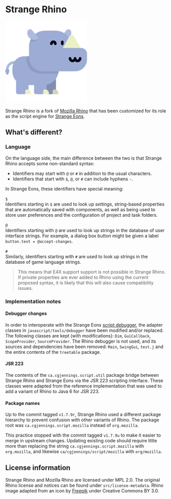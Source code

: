 # Strange Rhino

![](readme/images/rhino.png)

Strange Rhino is a fork of [Mozilla Rhino](https://developer.mozilla.org/en-US/docs/Mozilla/Projects/Rhino) that has been customized for its role as the script engine for [Strange Eons](https://cgjennings.github.io/se3docs/index.html).

## What's different?

### Language

On the language side, the main difference between the two is that Strange Rhino accepts some non-standard syntax:

- Identifiers may start with `@` or `#` in addition to the usual characters.
- Identifiers that start with `$`, `@`, or `#` can include hyphens `-`.

In Strange Eons, these identifiers have special meaning:

`$`  
Identifiers starting in `$` are used to look up *settings*, string-based properties that are automatically saved with components, as well as being used to store user preferences and the configuration of project and task folders.

`@`  
Identifiers starting with `@` are used to look up strings in the database of user interface strings. For example, a dialog box button might be given a label `button.text = @accept-changes`.

`#`  
Similarly, identifiers starting with `#` are used to look up strings in the database of game language strings.

> This means that E4X support support is not possible in Strange Rhino. If private properties are ever added to Rhino using the current proposed syntax, it is likely that this will also cause compatibility issues.

### Implementation notes

#### Debugger changes

In order to interoperate with the Strange Eons [script debugger](https://cgjennings.github.io/se3docs/dm-debugger.html), the adapter classes in `javascript/tools/debugger` have been modified and/or replaced. The following classes are kept (with modifications): `Dim`, `GuiCallback`, `ScopeProvider`, `SourceProvider`. The Rhino debugger is not used, and its sources and dependencies have been removed: `Main`, `SwingGui`, `test.j` and the entire contents of the `treetable` package.

#### JSR 223

The contents of the `ca.cgjennings.script.util` package bridge between Strange Rhino and Strange Eons via the JSR 223 scripting interface. These classes were adapted from the reference implementation that was used to add a variant of Rhino to Java 6 for JSR 223.

#### Package names

Up to the commit tagged `v1.7.9r`, Strange Rhino used a different package hierarchy to prevent confusion with other variants of Rhino. The package root was `ca.cgjennings.script.mozilla` instead of `org.mozilla`.

This practice stopped with the commit tagged `v1.7.9u` to make it easier to merge in upstream changes. Updating existing code should require little more than replacing the string `ca.cgjennings.script.mozilla` with `org.mozilla`, and likewise `ca/cgjennings/script/mozilla` with `org/mozilla`.

## License information

Strange Rhino and Mozilla Rhino are licensed under MPL 2.0. The original Rhino license and notices can be found under `src/license-metadata`. Rhino image adapted from an icon by [Freepik](https://www.flaticon.com/) under Creative Commons BY 3.0.
